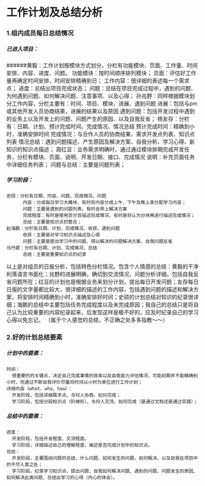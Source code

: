# 工作计划及总结分析
### 1.组内成员每日总结情况
##### 已进入项目：  

  ######黄毅：工作计划按模块方式划分，分栏有功能模块、页面、工作量、时间安排、内容、进度、问题。 
  功能模块：按时间顺序排列模块；
  页面：评估好工作量再确定时间安排，时间安排精确到日；
  工作内容：很详细的表述每一个需求点；
  进度：总结出项目完成状态；
  问题：总结在项目完成过程中，遇到的问题、为何遇到问题、如何解决问题、注意事项、以及心得；
    孙兆野：同样根据模块划分工作内容，分栏主要有：时间、项目、模块、进展、遇到问题
          进展：包括与pm或其他开发人员协商结果，进展的结果以及原因
          遇到问题：包括开发过程中遇到的业务上以及开发上的问题、问题产生的原因、以及自我反省；
    杨友存：分栏有：日期、计划、预计完成时间、完成情况、情况总结
          预计完成时间：精确到小时，准确安排时间
          完成情况：与合作人员的协商结果、需求开发点列表、知识点列表
          情况总结：遇到问题描述、产生原因及解决方案、自我分析、学习心得、新知识的知识点描述；
    周红豆：业务需求明确时，通过通过模块排期完成开发任务，分栏有模块、页面、说明、开发日期、接口、完成情况
          说明：补充页面任务中详细任务列表；
          问题与总结：主要是问题列表；
##### 学习阶段：
    史硕：分栏有日期、内容、问题、完成情况、问题
          内容：分成每日学习大模块，有时将内容分成上午、下午及晚上来分配学习内容；
          问题：主要是遇到的问题列表，有时会带上解决方案
          完成程度：有时是使用百分百描述完成情况，有时是将认为分块再进行描述完成情况；
          总结：主要是知识点的整合；
    赵海鹏：分栏有日期、计划、完成情况、收获、遇到问题
          收获：主要是对学习知识点描述及心得
          问题：主要是提出学习中的问题、得以解决的问题解决方案、自我问题反省
    马丹妮：分栏有日期、计划、完成情况、总结
          总结：主要是重要知识点的纪录
以上是对组员的日报分析，包括特色分栏情况。包含个人情感的总结：黄毅的干净利落语言书面化；兆野的进展明确，确切到交流情况，问题分析详细，包括自我反省问题所在；红豆的计划也是根据业务来划分计划，提出每日开发问题；友存每日日报的文字量都比较大，很详细的描述的工作内容，包括遇到问题的描述和解决方案，将安排时间精确到小时，准确安排好时间；史硕的计划总结对知识的纪录很详细；海鹏的总结中主要包括任务完成程度以及未完成原因；我自己的总结只是将自己认为比较重要的内容纪录起来，后发现这样是极不好的，应及时纪录自己的学习心得以免忘记。
（属于个人感觉的总结，不正确之处多多指教～～）
### 2.好的计划总结要素
##### 计划中的要素：
    时间：
      很重要的的关键点，决定自己完成事情的效率以及自我能力评估情况，可能初期并不能精确到小时，但通过不断自我评价尽量将时间以小时为单位进行工作计划；
    详细内容（what、who、how）：
      开发阶段，包括详细需求点、与何人协商、如何完成；
      学习阶段，包括分段知识点（阶梯形）、与何人交流、如何完成（是通过文档还是通过实践）；

##### 总结中的要素：
    进度：
      开发阶段，包括开发程度、交流程度。
      学习阶段，详细描述自己的理解程度，阐述是否完成计划中的知识点。
    总结：
      开发阶段，主要围绕问题的总结，什么问题、如何发生的问题、如何解决、以及自我在项目中的不尽人意之处；
      学习阶段，纪录学习知识点，提出问题、自我如何解决问题、遇到的问题、问题发生的原因、如何解决此类问题、总结出学习的心得（内心的体会）。
       
